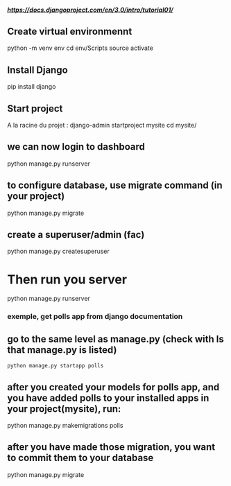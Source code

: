 ##### https://docs.djangoproject.com/en/3.0/intro/tutorial01/

## Create virtual environmennt
  python -m venv env
  cd env/Scripts
  source activate

## Install Django
  pip install django

## Start project
  A la racine du projet : 
    django-admin startproject mysite
    cd mysite/

## we can now login to dashboard
  python manage.py runserver

## to configure database, use migrate command (in your project)
  python manage.py migrate

## create a superuser/admin (fac)
  python manage.py createsuperuser
  # Then run you server
  python manage.py runserver


### exemple, get polls app from django documentation
  ## go to the same level as manage.py  (check with ls that manage.py is listed)
    python manage.py startapp polls

## after you created your models for polls app, and you have added polls to your installed apps in your project(mysite), run:
  python manage.py makemigrations polls

## after you have made those migration, you want to commit them to your database
  python manage.py migrate
